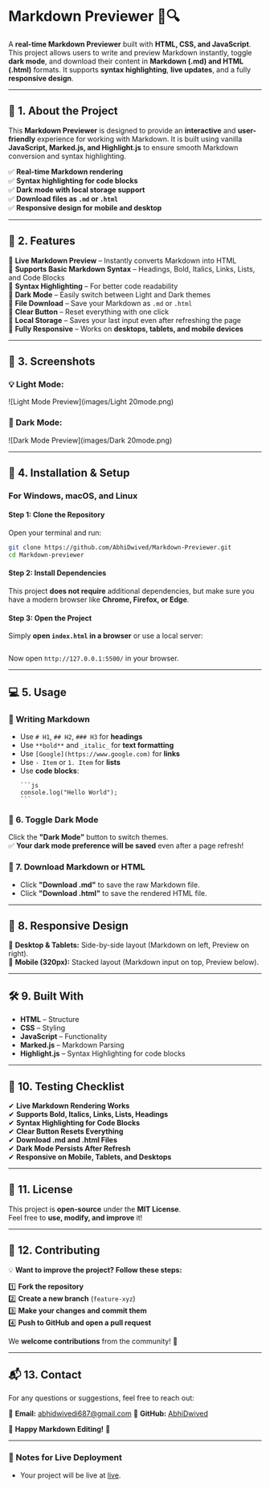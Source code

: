 # **Markdown Previewer** 📝🔍  

A **real-time Markdown Previewer** built with **HTML, CSS, and JavaScript**. This project allows users to write and preview Markdown instantly, toggle **dark mode**, and download their content in **Markdown (.md) and HTML (.html)** formats. It supports **syntax highlighting**, **live updates**, and a fully **responsive design**.  

---

## **🚀 1. About the Project**  
This **Markdown Previewer** is designed to provide an **interactive** and **user-friendly** experience for working with Markdown. It is built using vanilla **JavaScript, Marked.js, and Highlight.js** to ensure smooth Markdown conversion and syntax highlighting.  

✅ **Real-time Markdown rendering**  
✅ **Syntax highlighting for code blocks**  
✅ **Dark mode with local storage support**  
✅ **Download files as `.md` or `.html`**  
✅ **Responsive design for mobile and desktop**  

---

## **🌟 2. Features**  

🔹 **Live Markdown Preview** – Instantly converts Markdown into HTML  
🔹 **Supports Basic Markdown Syntax** – Headings, Bold, Italics, Links, Lists, and Code Blocks  
🔹 **Syntax Highlighting** – For better code readability  
🔹 **Dark Mode** – Easily switch between Light and Dark themes  
🔹 **File Download** – Save your Markdown as `.md` or `.html`  
🔹 **Clear Button** – Reset everything with one click  
🔹 **Local Storage** – Saves your last input even after refreshing the page  
🔹 **Fully Responsive** – Works on **desktops, tablets, and mobile devices**  

---

## **📸 3. Screenshots**  


### 💡 Light Mode:
![Light Mode Preview](images/Light 20mode.png)

### 🌙 Dark Mode:
![Dark Mode Preview](images/Dark 20mode.png)


---

## **🔧 4. Installation & Setup**  

### **For Windows, macOS, and Linux**  

#### **Step 1: Clone the Repository**  
Open your terminal and run:  
```sh
git clone https://github.com/AbhiDwived/Markdown-Previewer.git
cd Markdown-previewer
```

#### **Step 2: Install Dependencies**  
This project **does not require** additional dependencies, but make sure you have a modern browser like **Chrome, Firefox, or Edge**.  

#### **Step 3: Open the Project**  
Simply **open `index.html` in a browser** or use a local server:  
```sh

```
Now open `http://127.0.0.1:5500/` in your browser.  

---

## **💻 5. Usage**  

### **📝 Writing Markdown**  
- Use `# H1`, `## H2`, `### H3` for **headings**  
- Use `**bold**` and `_italic_` for **text formatting**  
- Use `[Google](https://www.google.com)` for **links**  
- Use `- Item` or `1. Item` for **lists**  
- Use **code blocks**:  
   ````
   ```js
   console.log("Hello World");
   ```
   ````  

### **🌙 6. Toggle Dark Mode**  
Click the **"Dark Mode"** button to switch themes.  
✅ **Your dark mode preference will be saved** even after a page refresh!  

### **📂 7. Download Markdown or HTML**  
- Click **"Download .md"** to save the raw Markdown file.  
- Click **"Download .html"** to save the rendered HTML file.  

---

## **📱 8. Responsive Design**  

📌 **Desktop & Tablets:** Side-by-side layout (Markdown on left, Preview on right).  
📌 **Mobile (320px):** Stacked layout (Markdown input on top, Preview below).  

---

## **🛠️ 9. Built With**  
- **HTML** – Structure  
- **CSS** – Styling  
- **JavaScript** – Functionality  
- **Marked.js** – Markdown Parsing  
- **Highlight.js** – Syntax Highlighting for code blocks  

---

## **🧪 10. Testing Checklist**  

✔ **Live Markdown Rendering Works**  
✔ **Supports Bold, Italics, Links, Lists, Headings**  
✔ **Syntax Highlighting for Code Blocks**  
✔ **Clear Button Resets Everything**  
✔ **Download .md and .html Files**  
✔ **Dark Mode Persists After Refresh**  
✔ **Responsive on Mobile, Tablets, and Desktops**  

---

## **📜 11. License**  
This project is **open-source** under the **MIT License**.  
Feel free to **use, modify, and improve** it!  

---

## **🙌 12. Contributing**  

💡 **Want to improve the project? Follow these steps:**  

1️⃣ **Fork the repository**  
2️⃣ **Create a new branch** (`feature-xyz`)  
3️⃣ **Make your changes and commit them**  
4️⃣ **Push to GitHub and open a pull request**  

We **welcome contributions** from the community! 🎉  

---

## **📬 13. Contact**  
For any questions or suggestions, feel free to reach out:  

📧 **Email:** abhidwivedi687@gmail.com 
🐙 **GitHub:** [AbhiDwived](https://github.com/AbhiDwived/Markdown-Previewer.git)  

🚀 **Happy Markdown Editing!** 🎉  

---

### **📌 Notes for Live Deployment**  
  - Your project will be live at [live](https://markdown-previewer-umber-theta.vercel.app/).  





